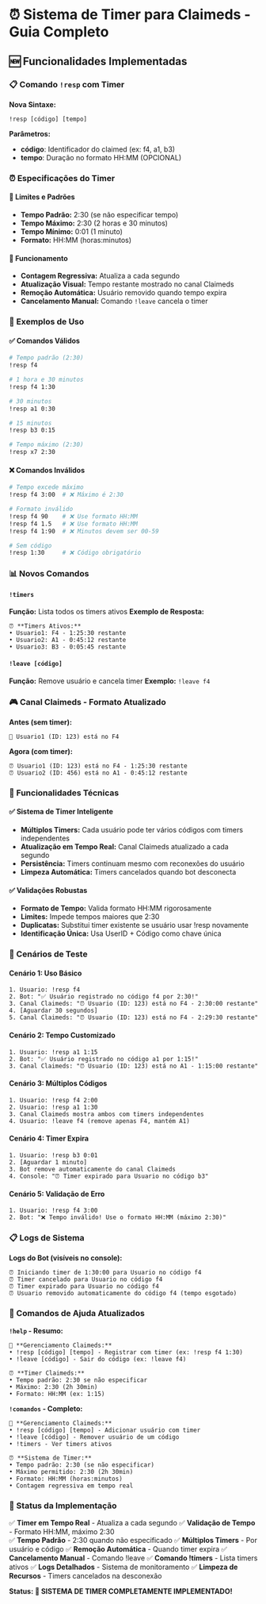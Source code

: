 # ⏰ Sistema de Timer para Claimeds - Guia Completo

## 🆕 Funcionalidades Implementadas

### 📋 Comando `!resp` com Timer

**Nova Sintaxe:**
```
!resp [código] [tempo]
```

**Parâmetros:**
- **código**: Identificador do claimed (ex: f4, a1, b3)
- **tempo**: Duração no formato HH:MM (OPCIONAL)

### ⏰ Especificações do Timer

#### 📏 Limites e Padrões
- **Tempo Padrão:** 2:30 (se não especificar tempo)
- **Tempo Máximo:** 2:30 (2 horas e 30 minutos)  
- **Tempo Mínimo:** 0:01 (1 minuto)
- **Formato:** HH:MM (horas:minutos)

#### 🔄 Funcionamento
- **Contagem Regressiva:** Atualiza a cada segundo
- **Atualização Visual:** Tempo restante mostrado no canal Claimeds
- **Remoção Automática:** Usuário removido quando tempo expira
- **Cancelamento Manual:** Comando `!leave` cancela o timer

### 🧪 Exemplos de Uso

#### ✅ Comandos Válidos

```bash
# Tempo padrão (2:30)
!resp f4

# 1 hora e 30 minutos  
!resp f4 1:30

# 30 minutos
!resp a1 0:30

# 15 minutos
!resp b3 0:15

# Tempo máximo (2:30)
!resp x7 2:30
```

#### ❌ Comandos Inválidos

```bash
# Tempo excede máximo
!resp f4 3:00  # ❌ Máximo é 2:30

# Formato inválido
!resp f4 90    # ❌ Use formato HH:MM
!resp f4 1.5   # ❌ Use formato HH:MM
!resp f4 1:90  # ❌ Minutos devem ser 00-59

# Sem código
!resp 1:30     # ❌ Código obrigatório
```

### 📊 Novos Comandos

#### `!timers`
**Função:** Lista todos os timers ativos
**Exemplo de Resposta:**
```
⏰ **Timers Ativos:**
• Usuario1: F4 - 1:25:30 restante
• Usuario2: A1 - 0:45:12 restante
• Usuario3: B3 - 0:05:45 restante
```

#### `!leave [código]`
**Função:** Remove usuário e cancela timer
**Exemplo:** `!leave f4`

### 🎮 Canal Claimeds - Formato Atualizado

**Antes (sem timer):**
```
👤 Usuario1 (ID: 123) está no F4
```

**Agora (com timer):**
```
⏰ Usuario1 (ID: 123) está no F4 - 1:25:30 restante
⏰ Usuario2 (ID: 456) está no A1 - 0:45:12 restante
```

### 🔧 Funcionalidades Técnicas

#### ✅ Sistema de Timer Inteligente
- **Múltiplos Timers:** Cada usuário pode ter vários códigos com timers independentes
- **Atualização em Tempo Real:** Canal Claimeds atualizado a cada segundo
- **Persistência:** Timers continuam mesmo com reconexões do usuário
- **Limpeza Automática:** Timers cancelados quando bot desconecta

#### ✅ Validações Robustas
- **Formato de Tempo:** Valida formato HH:MM rigorosamente
- **Limites:** Impede tempos maiores que 2:30
- **Duplicatas:** Substitui timer existente se usuário usar !resp novamente
- **Identificação Única:** Usa UserID + Código como chave única

### 🧪 Cenários de Teste

#### **Cenário 1: Uso Básico**
```
1. Usuario: !resp f4
2. Bot: "✅ Usuário registrado no código f4 por 2:30!"  
3. Canal Claimeds: "⏰ Usuario (ID: 123) está no F4 - 2:30:00 restante"
4. [Aguardar 30 segundos]
5. Canal Claimeds: "⏰ Usuario (ID: 123) está no F4 - 2:29:30 restante"
```

#### **Cenário 2: Tempo Customizado**
```
1. Usuario: !resp a1 1:15
2. Bot: "✅ Usuário registrado no código a1 por 1:15!"
3. Canal Claimeds: "⏰ Usuario (ID: 123) está no A1 - 1:15:00 restante"
```

#### **Cenário 3: Múltiplos Códigos**
```
1. Usuario: !resp f4 2:00
2. Usuario: !resp a1 1:30  
3. Canal Claimeds mostra ambos com timers independentes
4. Usuario: !leave f4 (remove apenas F4, mantém A1)
```

#### **Cenário 4: Timer Expira**
```
1. Usuario: !resp b3 0:01
2. [Aguardar 1 minuto]
3. Bot remove automaticamente do canal Claimeds
4. Console: "⏰ Timer expirado para Usuario no código b3"
```

#### **Cenário 5: Validação de Erro**
```
1. Usuario: !resp f4 3:00
2. Bot: "❌ Tempo inválido! Use o formato HH:MM (máximo 2:30)"
```

### 📋 Logs de Sistema

**Logs do Bot (visíveis no console):**
```
⏰ Iniciando timer de 1:30:00 para Usuario no código f4
⏰ Timer cancelado para Usuario no código f4
⏰ Timer expirado para Usuario no código f4  
⏰ Usuario removido automaticamente do código f4 (tempo esgotado)
```

### 🎯 Comandos de Ajuda Atualizados

**`!help` - Resumo:**
```
🎯 **Gerenciamento Claimeds:**
• !resp [código] [tempo] - Registrar com timer (ex: !resp f4 1:30)
• !leave [código] - Sair do código (ex: !leave f4)

⏰ **Timer Claimeds:**
• Tempo padrão: 2:30 se não especificar
• Máximo: 2:30 (2h 30min)  
• Formato: HH:MM (ex: 1:15)
```

**`!comandos` - Completo:**
```
🎯 **Gerenciamento Claimeds:**
• !resp [código] [tempo] - Adicionar usuário com timer
• !leave [código] - Remover usuário de um código
• !timers - Ver timers ativos

⏰ **Sistema de Timer:**
• Tempo padrão: 2:30 (se não especificar)
• Máximo permitido: 2:30 (2h 30min)
• Formato: HH:MM (horas:minutos)
• Contagem regressiva em tempo real
```

### 🚀 Status da Implementação

✅ **Timer em Tempo Real** - Atualiza a cada segundo
✅ **Validação de Tempo** - Formato HH:MM, máximo 2:30  
✅ **Tempo Padrão** - 2:30 quando não especificado
✅ **Múltiplos Timers** - Por usuário e código
✅ **Remoção Automática** - Quando timer expira
✅ **Cancelamento Manual** - Comando !leave
✅ **Comando !timers** - Lista timers ativos
✅ **Logs Detalhados** - Sistema de monitoramento
✅ **Limpeza de Recursos** - Timers cancelados na desconexão

**Status: 🎉 SISTEMA DE TIMER COMPLETAMENTE IMPLEMENTADO!**
